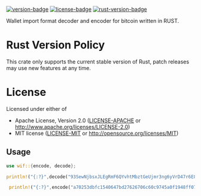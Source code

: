 [![version-badge][]][version] [![license-badge][]][license] [![rust-version-badge][]][rust-version]

Wallet import format decoder and encoder for bitcoin written in RUST.

# Rust Version Policy

This crate only supports the current stable version of Rust, patch releases may
use new features at any time.

# License

Licensed under either of

 * Apache License, Version 2.0 ([LICENSE-APACHE](LICENSE-APACHE) or http://www.apache.org/licenses/LICENSE-2.0)
 * MIT license ([LICENSE-MIT](LICENSE-MIT) or http://opensource.org/licenses/MIT)


## Usage

```rust
use wif::{encode, decode};

println!("{:?}",decode("93SewNjbsxJLEgRmF6QYvhtMbztGeUjmr3ng6yVrD47r6E8bUvi","testnet")); // DecodedWif { network: "testnet", private_key: "F4A194DF2E1442B8F82B8D762BF8EC1C7E7E054798A5162F99CEB7DF4683B1FB", compressed: false }

 println!("{:?}",encode("a70253dbfc1540647bd27626706c60c9745a0f1948ff07463a1505d9f0ba35ec","testnet",true,)); //  EncodedWif { network: "testnet", wif: "cTBLzVDsLsNRxhyngnYMyaFVw9CiipCnnJSQ6cgW9NYr6Hkt1Gjm", compressed: true }
```



[version-badge]: https://img.shields.io/badge/crates.io-v0.1.0-orange
[version]: https://crates.io/crates/wif
[license-badge]: https://img.shields.io/badge/license-MIT%2FApache%202.0-blue
[license]: #license
[rust-version-badge]: https://img.shields.io/badge/rust-latest%20stable-blueviolet.svg?style=flat-square
[rust-version]: #rust-version-policy

[WIF]: https://en.bitcoin.it/wiki/Wallet_import_format
